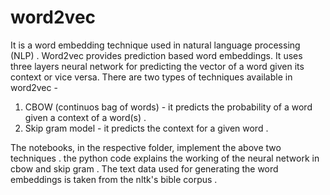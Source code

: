 # word2vec
It is a word embedding technique used in natural language processing (NLP) . Word2vec provides prediction based word embeddings. 
It uses three layers neural network for predicting the vector of a word given its context or vice versa. 
There are two types of techniques available in word2vec -
1. CBOW (continuos bag of words) - it predicts the probability of a word given a context of a word(s) .
2. Skip gram model - it predicts the context for a given word . 

The notebooks, in the respective folder, implement the above two techniques . the python code explains the working of the neural network in cbow and skip gram . The text data used for generating the word embeddings is taken from the nltk's bible corpus .

